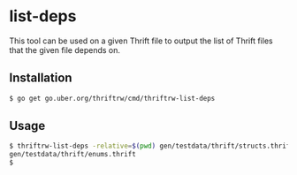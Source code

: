 # list-deps

This tool can be used on a given Thrift file to output the list of Thrift files that the given file depends on.

## Installation

```bash
$ go get go.uber.org/thriftrw/cmd/thriftrw-list-deps
```

## Usage

```bash
$ thriftrw-list-deps -relative=$(pwd) gen/testdata/thrift/structs.thrift
gen/testdata/thrift/enums.thrift
$
```